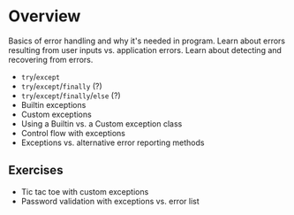 # Overview

Basics of error handling and why it's needed in program. Learn about errors
resulting from user inputs vs. application errors. Learn about detecting and
recovering from errors.

- `try`/`except`
- `try`/`except`/`finally` (?)
- `try`/`except`/`finally`/`else` (?)
- Builtin exceptions
- Custom exceptions
- Using a Builtin vs. a Custom exception class
- Control flow with exceptions
- Exceptions vs. alternative error reporting methods


## Exercises

- Tic tac toe with custom exceptions
- Password validation with exceptions vs. error list
